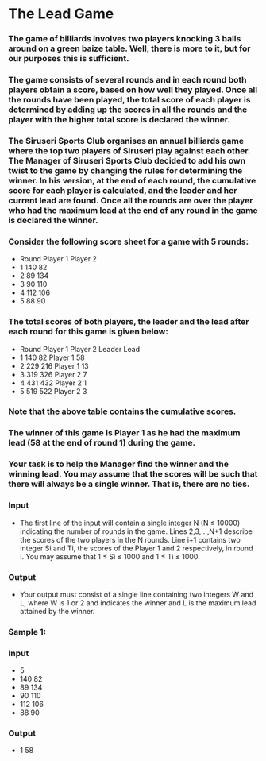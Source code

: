 # The Lead Game
### The game of billiards involves two players knocking 3 balls around on a green baize table. Well, there is more to it, but for our purposes this is sufficient.

### The game consists of several rounds and in each round both players obtain a score, based on how well they played. Once all the rounds have been played, the total score of each player is determined by adding up the scores in all the rounds and the player with the higher total score is declared the winner.

### The Siruseri Sports Club organises an annual billiards game where the top two players of Siruseri play against each other. The Manager of Siruseri Sports Club decided to add his own twist to the game by changing the rules for determining the winner. In his version, at the end of each round, the cumulative score for each player is calculated, and the leader and her current lead are found. Once all the rounds are over the player who had the maximum lead at the end of any round in the game is declared the winner.

### Consider the following score sheet for a game with 5 rounds:

- Round	Player 1	Player 2
- 1	    140     	82
- 2	    89	        134
- 3	    90	        110
- 4	    112	        106
- 5	    88	        90

### The total scores of both players, the leader and the lead after each round for this game is given below:

- Round	Player 1	Player 2	Leader	Lead
- 1	140	82	Player 1	58
- 2	229	216	Player 1	13
- 3	319	326	Player 2	7
- 4	431	432	Player 2	1
- 5	519	522	Player 2	3

### Note that the above table contains the cumulative scores.

### The winner of this game is Player 1 as he had the maximum lead (58 at the end of round 1) during the game.

### Your task is to help the Manager find the winner and the winning lead. You may assume that the scores will be such that there will always be a single winner. That is, there are no ties.

### Input

- The first line of the input will contain a single integer N (N ≤ 10000) indicating the number of rounds in the game. Lines 2,3,...,N+1 describe the scores of the two players in the N rounds. Line i+1 contains two integer Si and Ti, the scores of the Player 1 and 2 respectively, in round i. You may assume that 1 ≤ Si ≤ 1000 and 1 ≤ Ti ≤ 1000.

### Output

- Your output must consist of a single line containing two integers W and L, where W is 1 or 2 and indicates the winner and L is the maximum lead attained by the winner.

### Sample 1:
### Input
- 5
- 140 82
- 89 134
- 90 110
- 112 106
- 88 90

### Output
- 1 58